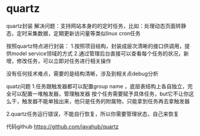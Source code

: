 quartz
======

quartz封装
解决问题：支持网站本身的的定时任务，比如：处理动态页面转静态，定时采集数据，定期更新访问量等类似linux cron任务

按照quartz特点进行封装：
1.按照项目结构，封装成层次清晰的接口供调用，提供model service领域的方式
2.通过管理后台直接可以查看每个任务的状况，新增，修改任务，可以立即对任务进行相关操作

没有任何技术难点，需要的是结构清晰，涉及到相关点debug分析

quatz问题
1.任务跟触发器都可以配置group name ，底层表结构上各自独立，完全可以配置一堆触发器，管理触发器
按个任务需要赋予具体任务，but它不让你这么干，触发器不能单独出来，他只是任务的附属物，只能拿到任务再去拿触发器

2.quartz任务运行错误，不能自行恢复，所以你需要管理状态，自己来恢复

代码github
https://github.com/javahub/quartz
